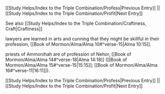 [[Study Helps/Index to the Triple Combination/Profess|Previous Entry]]  ||  [[Study Helps/Index to the Triple Combination/Profit|Next Entry]]

 See also [[Study Helps/Index to the Triple Combination/Craftiness, Craft|Craftiness]]

 lawyers are learned in arts and cunning that they might be skillful in their profession, [[Book of Mormon/Alma/Alma 10#^verse-15|Alma 10:15]].

 priests of Ammonihah are of profession of Nehor, [[Book of Mormon/Alma/Alma 14#^verse-18|Alma 14:18]] ([[Book of Mormon/Alma/Alma 15#^verse-15|15:15]]; [[Book of Mormon/Alma/Alma 16#^verse-11|16:11]]).

[[Study Helps/Index to the Triple Combination/Profess|Previous Entry]]  ||  [[Study Helps/Index to the Triple Combination/Profit|Next Entry]]
